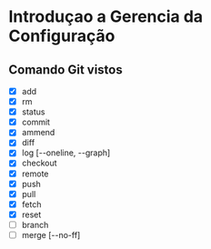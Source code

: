 # Introduçao a Gerencia da Configuração

## Comando Git vistos

 * [X] add
 * [X] rm
 * [X] status
 * [X] commit
 * [X] ammend
 * [X] diff
 * [X] log [--oneline, --graph]
 * [X] checkout
 * [X] remote
 * [x] push
 * [x] pull
 * [x] fetch
 * [X] reset
 * [ ] branch
 * [ ] merge [--no-ff]